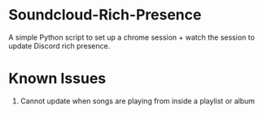 # Soundcloud-Rich-Presence
A simple Python script to set up a chrome session + watch the session to update Discord rich presence.

# Known Issues
1. Cannot update when songs are playing from inside a playlist or album
